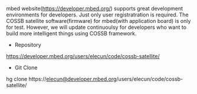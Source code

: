 mbed website(https://developer.mbed.org/) supports great development environments for developers. Just only user registratration is required.
The COSSB satellite software(firmware) for mbed(with application board) is only for test. However, we will update continuoulsy for developers who want to build more intelligent things using COSSB framework.

* Repository

https://developer.mbed.org/users/elecun/code/cossb-satellite/

* Git Clone

hg clone https://elecun@developer.mbed.org/users/elecun/code/cossb-satellite/